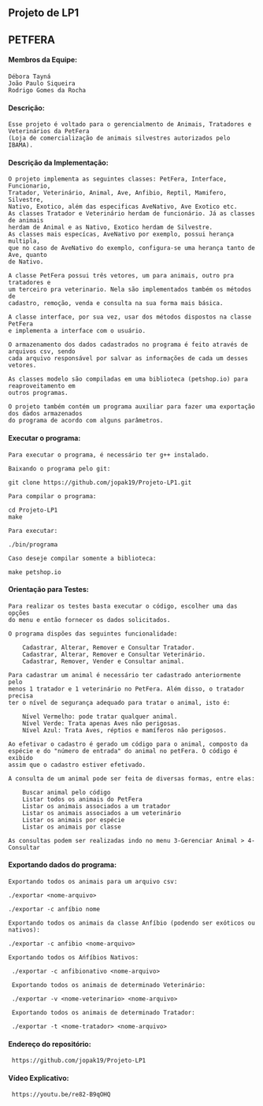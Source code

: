 ## Projeto de LP1

## PETFERA ##

#### Membros da Equipe:

    Débora Tayná
    João Paulo Siqueira
    Rodrigo Gomes da Rocha

#### Descrição:

    Esse projeto é voltado para o gerencialmento de Animais, Tratadores e Veterinários da PetFera 
    (Loja de comercialização de animais silvestres autorizados pelo IBAMA).

#### Descrição da Implementação:

    O projeto implementa as seguintes classes: PetFera, Interface, Funcionario, 
    Tratador, Veterinário, Animal, Ave, Anfibio, Reptil, Mamifero, Silvestre, 
    Nativo, Exotico, além das especificas AveNativo, Ave Exotico etc.
    As classes Tratador e Veterinário herdam de funcionário. Já as classes de animais
    herdam de Animal e as Nativo, Exotico herdam de Silvestre.
    As classes mais especícas, AveNativo por exemplo, possui herança multipla,
    que no caso de AveNativo do exemplo, configura-se uma herança tanto de Ave, quanto
    de Nativo.

    A classe PetFera possui três vetores, um para animais, outro pra tratadores e
    um terceiro pra veterinario. Nela são implementados também os métodos de 
    cadastro, remoção, venda e consulta na sua forma mais básica.

    A classe interface, por sua vez, usar dos métodos dispostos na classe PetFera
    e implementa a interface com o usuário.

    O armazenamento dos dados cadastrados no programa é feito através de arquivos csv, sendo
    cada arquivo responsável por salvar as informações de cada um desses vetores.

    As classes modelo são compiladas em uma biblioteca (petshop.io) para reaproveitamento em
    outros programas.

    O projeto também contém um programa auxiliar para fazer uma exportação dos dados armazenados
    do programa de acordo com alguns parâmetros.


#### Executar o programa:
    
    Para executar o programa, é necessário ter g++ instalado.

    Baixando o programa pelo git:

    git clone https://github.com/jopak19/Projeto-LP1.git

    Para compilar o programa:
 
    cd Projeto-LP1
    make

    Para executar:

    ./bin/programa

    Caso deseje compilar somente a biblioteca:

    make petshop.io
    

#### Orientação para Testes:

    Para realizar os testes basta executar o código, escolher uma das opções
    do menu e então fornecer os dados solicitados.

    O programa dispões das seguintes funcionalidade:

        Cadastrar, Alterar, Remover e Consultar Tratador.
        Cadastrar, Alterar, Remover e Consultar Veterinário.
        Cadastrar, Remover, Vender e Consultar animal.

    Para cadastrar um animal é necessário ter cadastrado anteriormente pelo
    menos 1 tratador e 1 veterinário no PetFera. Além disso, o tratador precisa
    ter o nível de segurança adequado para tratar o animal, isto é:
    
        Nível Vermelho: pode tratar qualquer animal.
        Nível Verde: Trata apenas Aves não perigosas.
        Nível Azul: Trata Aves, réptios e mamíferos não perigosos.

    Ao efetivar o cadastro é gerado um código para o animal, composto da
    espécie e do "número de entrada" do animal no petFera. O código é exibido
    assim que o cadastro estiver efetivado.
 
    A consulta de um animal pode ser feita de diversas formas, entre elas:
    
        Buscar animal pelo código
        Listar todos os animais do PetFera
        Listar os animais associados a um tratador
        Listar os animais associados a um veterinário
        Listar os animais por espécie
        Listar os animais por classe

    As consultas podem ser realizadas indo no menu 3-Gerenciar Animal > 4-Consultar 


#### Exportando dados do programa:

    Exportando todos os animais para um arquivo csv:

    ./exportar <nome-arquivo>

    ./exportar -c anfíbio nome

    Exportando todos os animais da classe Anfíbio (podendo ser exóticos ou nativos):

    ./exportar -c anfibio <nome-arquivo>

    Exportando todos os Ańfíbios Nativos:

     ./exportar -c anfibionativo <nome-arquivo>

     Exportando todos os animais de determinado Veterinário:

     ./exportar -v <nome-veterinario> <nome-arquivo>

     Exportando todos os animais de determinado Tratador:

     ./exportar -t <nome-tratador> <nome-arquivo>


#### Endereço do repositório: 
     https://github.com/jopak19/Projeto-LP1
    
#### Vídeo Explicativo:
     https://youtu.be/re82-B9qOHQ
